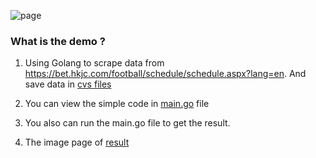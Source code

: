 <!--
 * @Author: Heisenberg
 * @Date: 2022-04-29 15:15:07
 * @LastEditTime: 2022-04-30 00:30:57
-->

![page](https://raw.githubusercontent.com/Johnson8888/freelancer_demo/main/web_crawler/page.png?token=GHSAT0AAAAAABMRCOJVZTA6STQ3L5MVOZMCYTMBZMQ)

### What is the demo ?
1. Using Golang to scrape data from https://bet.hkjc.com/football/schedule/schedule.aspx?lang=en.
And save data in [cvs files](https://github.com/Johnson8888/freelancer_demo/blob/main/web_crawler/1651215692.csv)

2. You can view the simple code in [main.go](https://github.com/Johnson8888/freelancer_demo/blob/main/web_crawler/main.go) file

3. You also can run the main.go file to get the result.

4. The image page of [result](https://github.com/Johnson8888/freelancer_demo/blob/main/web_crawler/page.png)